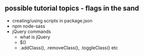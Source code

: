 ## possible tutorial topics - flags in the sand

- creating/using scripts in package.json
- npm node-sass
- jQuery commands
  - what is jQuery
  - $()
  - .addClass(), .removeClass(), .toggleClass() etc
